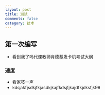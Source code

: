```yaml
---
layout: post
title: 测试
comments: false
category: 技术
---
```



## 第一次编写

* 看到我了吗代课教师肯德基发卡机考试大纲

### 速度

* 看家吱一声
* kdsjakfjsdkjfkjasdkjkajfkdsjfjkajdfkjdksfjk99
